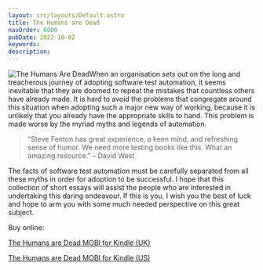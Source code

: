 ```yaml
---
layout: src/layouts/Default.astro
title: The Humans are Dead
navOrder: 6000
pubDate: 2022-10-02
keywords: 
description: 
---
```


![The Humans Are Dead](/img/2015/07/the-humans-are-dead.jpg)When an organisation sets out on the long and treacherous journey of adopting software test automation, it seems inevitable that they are doomed to repeat the mistakes that countless others have already made. It is hard to avoid the problems that congregate around this situation when adopting such a major new way of working, because it is unlikely that you already have the appropriate skills to hand. This problem is made worse by the myriad myths and legends of automation.

> “Steve Fenton has great experience, a keen mind, and refreshing sense of humor. We need more testing books like this. What an amazing resource.” – David West

The facts of software test automation must be carefully separated from all these myths in order for adoption to be successful. I hope that this collection of short essays will assist the people who are interested in undertaking this daring endeavour. If this is you, I wish you the best of luck and hope to arm you with some much needed perspective on this great subject.

Buy online:

[The Humans are Dead MOBI for Kindle (UK)](https://www.amazon.co.uk/Humans-are-Dead-Software-Automation-ebook/dp/B00WDKOAUQ/)

[The Humans are Dead MOBI for Kindle (US)](https://www.amazon.com/Humans-are-Dead-Software-Automation-ebook/dp/B00WDKOAUQ/)